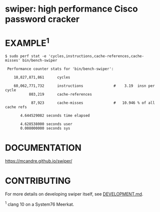 # swiper: high performance Cisco password cracker

# EXAMPLE<sup>1</sup>

```console
$ sudo perf stat -e 'cycles,instructions,cache-references,cache-misses' bin/bench-swiper

 Performance counter stats for 'bin/bench-swiper':

    18,827,871,861      cycles

    60,062,771,732      instructions              #    3.19  insn per cycle
           803,219      cache-references

            87,923      cache-misses              #   10.946 % of all cache refs

       4.644529082 seconds time elapsed

       4.628538000 seconds user
       0.008000000 seconds sys
```

# DOCUMENTATION

https://mcandre.github.io/swiper/

# CONTRIBUTING

For more details on developing swiper itself, see [DEVELOPMENT.md](DEVELOPMENT.md).

<sup>1</sup> clang 10 on a System76 Meerkat.
